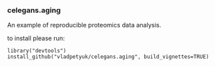 ### celegans.aging
An example of reproducible proteomics data analysis.

to install please run:
```{r}
library("devtools")
install_github("vladpetyuk/celegans.aging", build_vignettes=TRUE)
```
